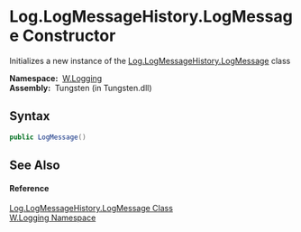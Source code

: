 Log.LogMessageHistory.LogMessage Constructor
============================================
  Initializes a new instance of the [Log.LogMessageHistory.LogMessage][1] class

  **Namespace:**  [W.Logging][2]  
  **Assembly:**  Tungsten (in Tungsten.dll)

Syntax
------

```csharp
public LogMessage()
```


See Also
--------

#### Reference
[Log.LogMessageHistory.LogMessage Class][1]  
[W.Logging Namespace][2]  

[1]: README.md
[2]: ../README.md